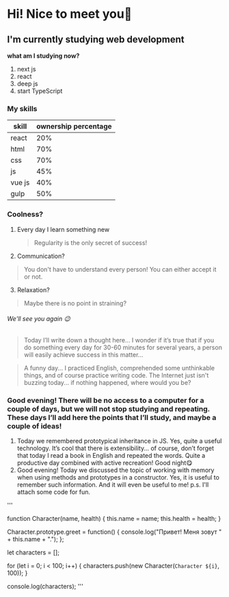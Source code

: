 # Hi! Nice to meet you👋
## I'm currently studying web development

**what am I studying now?**
1. next js
2. react
3. deep js
4. start TypeScript


### **My skills**
|skill|ownership percentage|
|-|--------|
|react|20%|
|html|70%|
|css|70%|
|js|45%|
|vue js|40%|
|gulp|50%|


### Coolness?
1. Every day I learn something new
	> Regularity is the only secret of success!
2. Communication?
  > You don't have to understand every person! You can either accept it or not.
3. Relaxation?
  > Maybe there is no point in straining?


###### We'll see you again 😉

> Today I’ll write down a thought here... I wonder if it’s true that if you do something every day for 30-60 minutes for several years, a person will easily achieve success in this matter...

> A funny day... I practiced English, comprehended some unthinkable things, and of course practice writing code. The Internet just isn't buzzing today... if nothing happened, where would you be?

### Good evening! There will be no access to a computer for a couple of days, but we will not stop studying and repeating. These days I’ll add here the points that I’ll study, and maybe a couple of ideas!
1. Today we remembered prototypical inheritance in JS. Yes, quite a useful technology. It’s cool that there is extensibility... of course, don’t forget that today I read a book in English and repeated the words. Quite a productive day combined with active recreation! Good night😋
2. Good evening! Today we discussed the topic of working with memory when using methods and prototypes in a constructor. Yes, it is useful to remember such information. And
 it will even be useful to me! p.s. I'll attach some code for fun.



'''

function Character(name, health) {
  this.name = name;
  this.health = health;
}

Character.prototype.greet = function() {
  console.log("Привет! Меня зовут " + this.name + ".");
};

let characters = [];

for (let i = 0; i < 100; i++) {
  characters.push(new Character(`Character ${i}`, 100));
}

console.log(characters);
'''
<!--
**LikeKod/LikeKod** is a ✨ _special_ ✨ repository because its `README.md` (this file) appears on your GitHub profile.

Here are some ideas to get you started:


- 🔭 I’m currently working on ...
- 🌱 I’m currently learning ...
- 👯 I’m looking to collaborate on ...
- 🤔 I’m looking for help with ...
- 💬 Ask me about ...
- 📫 How to reach me: ...
- 😄 Pronouns: ...
- ⚡ Fun fact: ...
-->
